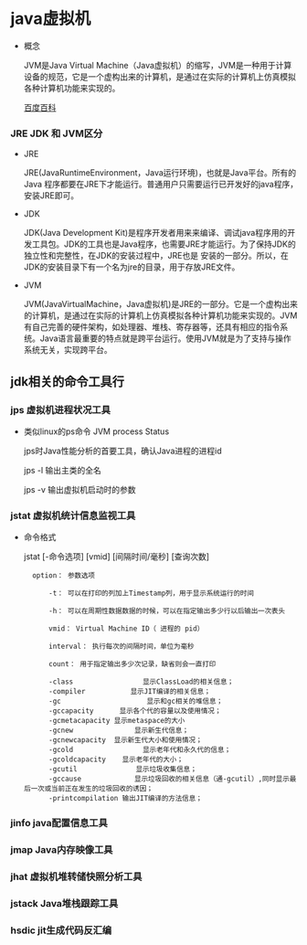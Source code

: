 # java虚拟机

- 概念

    JVM是Java Virtual Machine（Java虚拟机）的缩写，JVM是一种用于计算设备的规范，它是一个虚构出来的计算机，是通过在实际的计算机上仿真模拟各种计算机功能来实现的。

    [百度百科](https://baike.baidu.com/item/JVM/2902369)

### JRE JDK 和 JVM区分

- JRE

    JRE(JavaRuntimeEnvironment，Java运行环境)，也就是Java平台。所有的Java 程序都要在JRE下才能运行。普通用户只需要运行已开发好的java程序，安装JRE即可。

- JDK

    JDK(Java Development Kit)是程序开发者用来来编译、调试java程序用的开发工具包。JDK的工具也是Java程序，也需要JRE才能运行。为了保持JDK的独立性和完整性，在JDK的安装过程中，JRE也是 安装的一部分。所以，在JDK的安装目录下有一个名为jre的目录，用于存放JRE文件。

- JVM

    JVM(JavaVirtualMachine，Java虚拟机)是JRE的一部分。它是一个虚构出来的计算机，是通过在实际的计算机上仿真模拟各种计算机功能来实现的。JVM有自己完善的硬件架构，如处理器、堆栈、寄存器等，还具有相应的指令系统。Java语言最重要的特点就是跨平台运行。使用JVM就是为了支持与操作系统无关，实现跨平台。

## jdk相关的命令工具行

### jps 虚拟机进程状况工具

- 类似linux的ps命令 JVM process Status

    jps时Java性能分析的首要工具，确认Java进程的进程id

    jps -l 输出主类的全名

    jps -v 输出虚拟机启动时的参数

### jstat 虚拟机统计信息监视工具

- 命令格式

    jstat [-命令选项] [vmid] [间隔时间/毫秒] [查询次数]

        option： 参数选项

            -t： 可以在打印的列加上Timestamp列，用于显示系统运行的时间

            -h： 可以在周期性数据数据的时候，可以在指定输出多少行以后输出一次表头

            vmid： Virtual Machine ID（ 进程的 pid）

            interval： 执行每次的间隔时间，单位为毫秒

            count： 用于指定输出多少次记录，缺省则会一直打印

            -class                 显示ClassLoad的相关信息；
            -compiler           显示JIT编译的相关信息；
            -gc                     显示和gc相关的堆信息；
            -gccapacity 　　  显示各个代的容量以及使用情况；
            -gcmetacapacity 显示metaspace的大小
            -gcnew               显示新生代信息；
            -gcnewcapacity  显示新生代大小和使用情况；
            -gcold                 显示老年代和永久代的信息；
            -gcoldcapacity    显示老年代的大小；
            -gcutil　　           显示垃圾收集信息；
            -gccause             显示垃圾回收的相关信息（通-gcutil）,同时显示最后一次或当前正在发生的垃圾回收的诱因；
            -printcompilation 输出JIT编译的方法信息；



### jinfo java配置信息工具


### jmap Java内存映像工具

### jhat 虚拟机堆转储快照分析工具

### jstack Java堆栈跟踪工具

### hsdic jit生成代码反汇编
